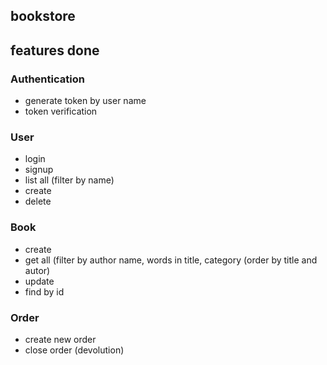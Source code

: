 ## bookstore


## features done

### Authentication
- generate token by user name
- token verification

### User

- login
- signup
- list all (filter by name)
- create
- delete

### Book

- create
- get all (filter by author name, words in title, category
	(order by title and autor)
- update
- find by id



### Order

- create new order
- close order (devolution)
